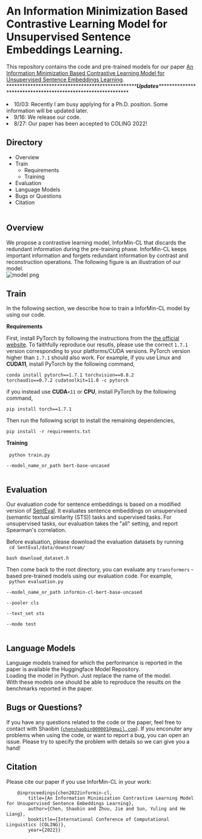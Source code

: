 # An Information Minimization Based Contrastive Learning Model for Unsupervised Sentence Embeddings Learning.

This repository contains the code and pre-trained models for our paper [An Information Minimization Based Contrastive Learning Model for
Unsupervised Sentence Embeddings Learning](https://arxiv.org/abs/2209.10951).<br>
\*\*\*\*\*\*\*\*\*\*\*\*\*\*\*\*\*\*\**\*\*\*\*\*\*\*\*\*\*\*\*\*\*\*\*\*\*\*\*\*\*\*\*\*\*\*\*\*\***Updates**\*************************************************************<br>
<li>10/03: Recently I am busy applying for a Ph.D. position. Some information will be updated later.
<li>9/16: We release our code.
<li>8/27: Our paper has been accepted to COLING 2022!</li>

<strong>Directory</strong><br>
  ---
<ul>
<li>Overview</li>
<li>Train
<ul>
<li>Requirements</li>
<li>Training</li>
</ul>
</li>
<li>Evaluation</li>
<li>Language Models</li>
<li>Bugs or Questions</li>
<li>Citation</li><br>
</ul>

<strong>Overview</strong>
  ---
We propose a contrastive learning model, InforMin-CL that discards the redundant information during the pre-training phase. InforMin-CL keeps important information and forgets redundant information by contrast and reconstruction operations. The following figure is an illustration of our model.<br>
![model png](https://user-images.githubusercontent.com/51829876/190571095-ef35e783-dd96-4e41-b4fe-185f735225e1.jpg)

<strong>Train</strong>
  ---
In the following section, we describe how to train a InforMin-CL model by using our code.<br>


<strong>Requirements</strong><br>

First, install PyTorch by following the instructions from the [the official website](https://pytorch.org/). To faithfully reproduce our resutls, please use the correct <code>1.7.1</code> version corresponding to your platforms/CUDA versions. PyTorch version higher than <code>1.7.1</code> should also work. For example, if you use Linux and <strong>CUDA11</strong>, install PyTorch by the following command,<br>

<code>conda install pytorch==1.7.1 torchvision==0.8.2 torchaudio==0.7.2 cudatoolkit=11.0 -c pytorch</code><br>

if you instead use <strong>CUDA</strong><code><11</code> or <strong>CPU</strong>, install PyTorch by the following command,<br>

<code>pip install torch==1.7.1</code><br>

Then run the following script to install the remaining dependencies,<br>

<code>pip install -r requirements.txt</code><br>

<strong>Training</strong><br>
<br>
<code>
python train.py \
  --model_name_or_path bert-base-uncased \
</code>


<strong>Evaluation</strong><br>
  ---
Our evaluation code for sentence embeddings is based on a modified version of [SentEval](https://github.com/facebookresearch/SentEval). It evaluates sentence embeddings on unsupervised (semantic textual similarity (STS)) tasks and supervised tasks. For unsupervised tasks, our evaluation takes the "all" setting, and report Spearman's correlation.<br>

Before evaluation, please download the evaluation datasets by running<br>
<code>
  cd SentEval/data/downstream/  
  bash download_dataset.h
</code>

Then come back to the root directory, you can evaluate any <code>transformers</code> -based pre-trained models using our evaluation code. For example,<br>
<code>
  python evaluation.py \
    --model_name_or_path informin-cl-bert-base-uncased \
    --pooler cls \
    --text_set sts \
    --mode test \
</code>

<strong>Language Models</strong><br>
  ---
Language models trained for which the performance is reported in the paper is available the Huggingface Model Repository.<br>
Loading the model in Python. Just replace the name of the model.<br>
With these models one should be able to reproduce the results on the benchmarks reported in the paper.

<strong>Bugs or Questions?</strong><br>
  ---
If you have any questions related to the code or the paper, feel free to contact with Shaobin (<code>chenshaobin000001@gmail.com</code>). If you enconuter any problems when using the code, or want to report a bug, you can open an issue. Please try to specify the problem with details so we can give you a hand!<br>
  
<strong>Citation</strong><br>
  ---
Please cite our paper if you use InforMin-CL in your work:<br>
```
    @inproceedings{chen2022informin-cl,
        title={An Information Minimization Contrastive Learning Model for Unsupervised Sentence Embeddings Learning},
        author={Chen, Shaobin and Zhou, Jie and Sun, Yuling and He Liang},
        booktitle={International Conference of Computational Linguistics (COLING)},
        year={2022}}
```
